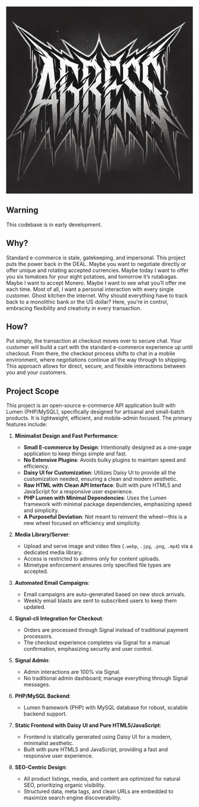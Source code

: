 ![Agress](logo.png)
## Warning

This codebase is in early development. 

## Why?

Standard e-commerce is stale, gatekeeping, and impersonal. This project puts the power back in the DEAL. Maybe you want to negotiate directly or offer unique and rotating accepted currencies. Maybe today I want to offer you six tomatoes for your eight potatoes, and tomorrow it’s rutabagas. Maybe I want to accept Monero. Maybe I want to see what you’ll offer me each time. Most of all, I want a personal interaction with every single customer. Ghost kitchen the internet. Why should everything have to track back to a monolithic bank or the US dollar? Here, you’re in control, embracing flexibility and creativity in every transaction.

## How?

Put simply, the transaction at checkout moves over to secure chat. Your customer will build a cart with the standard e-commerce experience up until checkout. From there, the checkout process shifts to chat in a mobile environment, where negotiations continue all the way through to shipping. This approach allows for direct, secure, and flexible interactions between you and your customers.

## Project Scope

This project is an open-source e-commerce API application built with Lumen (PHP/MySQL), specifically designed for artisanal and small-batch products. It is lightweight, efficient, and mobile-admin focused. The primary features include:

1. **Minimalist Design and Fast Performance**:
   - **Small E-commerce by Design**: Intentionally designed as a one-page application to keep things simple and fast.
   - **No Extensive Plugins**: Avoids bulky plugins to maintain speed and efficiency.
   - **Daisy UI for Customization**: Utilizes Daisy UI to provide all the customization needed, ensuring a clean and modern aesthetic.
   - **Raw HTML with Clean API Interface**: Built with pure HTML5 and JavaScript for a responsive user experience.
   - **PHP Lumen with Minimal Dependencies**: Uses the Lumen framework with minimal package dependencies, emphasizing speed and simplicity.
   - **A Purposeful Deviation**: Not meant to reinvent the wheel—this is a new wheel focused on efficiency and simplicity.

2. **Media Library/Server**:
   - Upload and serve image and video files (`.webp`, `.jpg`, `.png`, `.mp4`) via a dedicated media library.
   - Access is restricted to admins only for content uploads.
   - Mimetype enforcement ensures only specified file types are accepted.

3. **Automated Email Campaigns**:
   - Email campaigns are auto-generated based on new stock arrivals.
   - Weekly email blasts are sent to subscribed users to keep them updated.

4. **Signal-cli Integration for Checkout**:
   - Orders are processed through Signal instead of traditional payment processors.
   - The checkout experience completes via Signal for a manual confirmation, emphasizing security and user control.

5. **Signal Admin**:
   - Admin interactions are 100% via Signal.
   - No traditional admin dashboard; manage everything through Signal messages.

6. **PHP/MySQL Backend**:
   - Lumen framework (PHP) with MySQL database for robust, scalable backend support.

7. **Static Frontend with Daisy UI and Pure HTML5/JavaScript**:
   - Frontend is statically generated using Daisy UI for a modern, minimalist aesthetic.
   - Built with pure HTML5 and JavaScript, providing a fast and responsive user experience.

8. **SEO-Centric Design**:
   - All product listings, media, and content are optimized for natural SEO, prioritizing organic visibility.
   - Structured data, meta tags, and clean URLs are embedded to maximize search engine discoverability.

